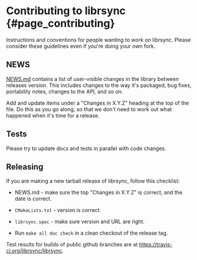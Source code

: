 # Contributing to librsync {#page_contributing}

Instructions and conventions for people wanting to work on librsync.  Please
consider these guidelines even if you're doing your own fork.

## NEWS

[NEWS.md](NEWS.md) contains a list of user-visible changes in the library between
releases version. This includes changes to the way it's packaged,
bug fixes, portability notes, changes to the API, and so on.

Add
and update items under a "Changes in X.Y.Z" heading at the top of
the file. Do this as you go along, so that we don't need to work
out what happened when it's time for a release.

## Tests

Please try to update docs and tests in parallel with code changes.

## Releasing

If you are making a new tarball release of librsync, follow this checklist:

* NEWS.md - make sure the top "Changes in X.Y.Z" is correct, and the date is
  correct.

* `CMakeLists.txt` - version is correct.

* `librsync.spec` - make sure version and URL are right.

* Run `make all doc check` in a clean checkout of the release tag.

Test results for builds of public github branches are at
https://travis-ci.org/librsync/librsync.
